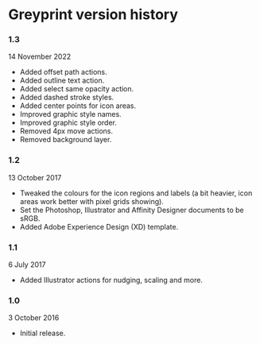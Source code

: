 # Greyprint version history

### 1.3

14 November 2022

- Added offset path actions.
- Added outline text action.
- Added select same opacity action.
- Added dashed stroke styles.
- Added center points for icon areas.
- Improved graphic style names.
- Improved graphic style order.
- Removed 4px move actions.
- Removed background layer.

### 1.2

13 October 2017

- Tweaked the colours for the icon regions and labels (a bit heavier, icon areas work better with pixel grids showing).
- Set the Photoshop, Illustrator and Affinity Designer documents to be sRGB.
- Added Adobe Experience Design (XD) template.

### 1.1

6 July 2017

- Added Illustrator actions for nudging, scaling and more.

### 1.0

3 October 2016

- Initial release.